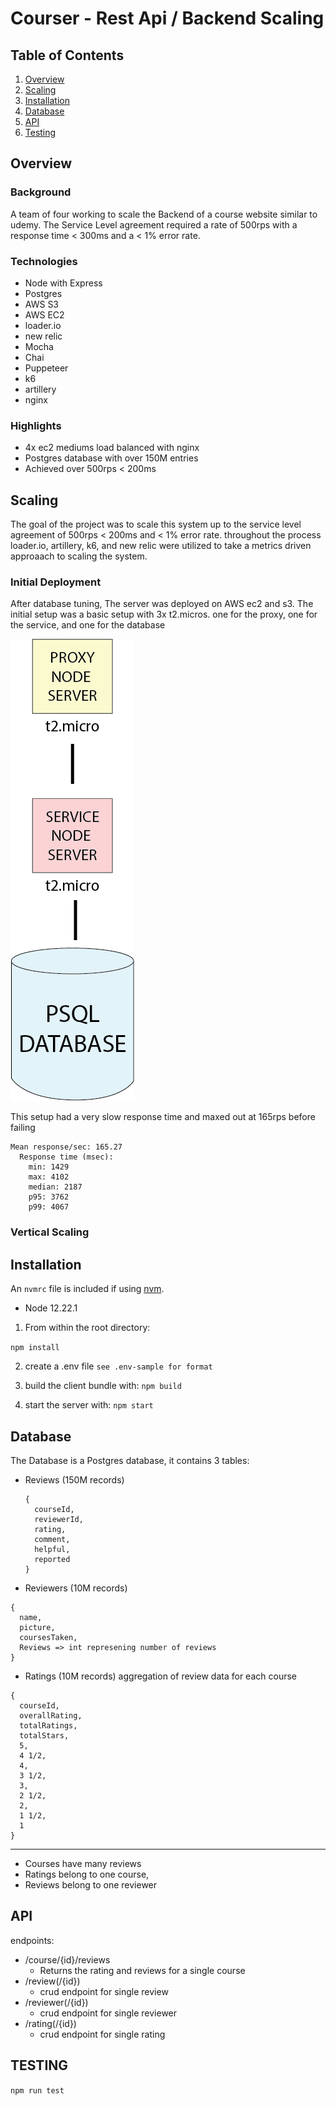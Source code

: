 # Courser - Rest Api / Backend Scaling

## Table of Contents

1. [Overview](#overview)
2. [Scaling](#scaling)
3. [Installation](#installation)
4. [Database](#database)
5. [API](#api)
6. [Testing](#testing)

## Overview

### Background
A team of four working to scale the Backend of a course website similar to udemy. The Service Level agreement required a rate of 500rps with a response time < 300ms and a  < 1% error rate.

### Technologies
- Node with Express
- Postgres
- AWS S3
- AWS EC2
- loader.io
- new relic
- Mocha
- Chai
- Puppeteer
- k6
- artillery
- nginx

### Highlights
- 4x ec2 mediums load balanced with nginx
- Postgres database with over 150M entries
- Achieved over 500rps < 200ms

## Scaling

The goal of the project was to scale this system up to the service level agreement of 500rps < 200ms and < 1% error rate.
throughout the process loader.io, artillery, k6, and new relic were utilized to take a metrics driven approaach to scaling the system.

### Initial Deployment

After database tuning, The server was deployed on AWS ec2 and s3.
The initial setup was a basic setup with 3x t2.micros. one for the proxy, one for the service, and one for the database

![itial](https://github.com/AboutURI/colton-proxy/blob/main/images/arc-1.png)

This setup had a very slow response time and maxed out at 165rps before failing

```
Mean response/sec: 165.27
  Response time (msec):
    min: 1429
    max: 4102
    median: 2187
    p95: 3762
    p99: 4067
```

### Vertical Scaling


## Installation

An `nvmrc` file is included if using [nvm](https://github.com/creationix/nvm).

- Node 12.22.1

1. From within the root directory:

`npm install`

2. create a .env file
`see .env-sample for format`

3. build the client bundle with:
`npm build`

4. start the server with:
`npm start`

## Database
  The Database is a Postgres database, it contains 3 tables:
  - Reviews (150M records)
    ```
    {
      courseId,
      reviewerId,
      rating,
      comment,
      helpful,
      reported
    }
    ```
  - Reviewers (10M records)
  ```
  {
    name,
    picture,
    coursesTaken,
    Reviews => int represening number of reviews
  }
  ```
  - Ratings (10M records) aggregation of review data for each course
  ```
  {
    courseId,
    overallRating,
    totalRatings,
    totalStars,
    5,
    4 1/2,
    4,
    3 1/2,
    3,
    2 1/2,
    2,
    1 1/2,
    1
  }
  ```
  -----------------

  - Courses have many reviews
  - Ratings belong to one course,
  - Reviews belong to one reviewer

## API
endpoints:
- /course/{id}/reviews
  * Returns the rating and reviews for a single course
- /review(/{id})
  * crud endpoint for single review
- /reviewer(/{id})
  * crud endpoint for single reviewer
- /rating(/{id})
  * crud endpoint for single rating

## TESTING

`npm run test`